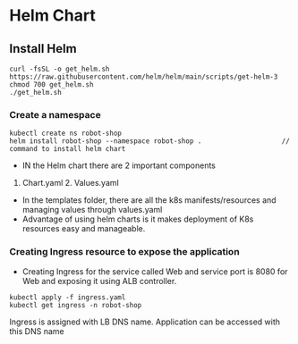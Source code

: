 # Helm Chart
## Install Helm
```
curl -fsSL -o get_helm.sh https://raw.githubusercontent.com/helm/helm/main/scripts/get-helm-3
chmod 700 get_helm.sh
./get_helm.sh
```
### Create a namespace
```
kubectl create ns robot-shop
helm install robot-shop --namespace robot-shop .                    // command to install helm chart
``` 

* IN the Helm chart there are 2 important components 
1. Chart.yaml               2. Values.yaml
* In the templates folder, there are all the k8s manifests/resources and managing values through values.yaml
* Advantage of using helm charts is it makes deployment of K8s resources easy and manageable. 

### Creating Ingress resource to expose the application
* Creating Ingress for the service called Web and service port is 8080 for Web and exposing it using ALB controller. 

```
kubectl apply -f ingress.yaml
kubectl get ingress -n robot-shop
```

Ingress is assigned with LB DNS name. Application can be accessed with this DNS name



